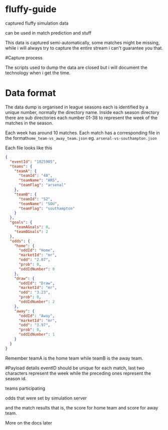 # fluffy-guide
captured fluffy simulation data

can be used in match prediction and stuff


This data is captured semi-automatically, some matches might be missing, while i will always try to capture the entire stream i can't guarantee you that.

#Capture process

The scripts used to dump the data are closed but i will document the technology when i get the time.

# Data format

The data dump is organised in league seasons each is identified by a unique number, normally the directory name. Inside each season directory there are sub directories each number 01-38 to represent the week of the matches in the season.

Each week has around 10 matches. Each match has a corresponding file in the format```home_team-vs_away_team.json``` eg. ```arsenal-vs-southampton.json```

Each file looks like this

```json
{
  "eventId": "1025905",
  "teams": {
    "teamA": {
      "teamId": "48",
      "teamName": "ARS",
      "teamFlag": "arsenal"
    },
    "teamB": {
      "teamId": "52",
      "teamName": "SOU",
      "teamFlag": "southampton"
    }
  },
  "goals": {
    "teamAGoals": 0,
    "teamBGoals": 2
  },
  "odds": {
    "home": {
      "oddId": "Home",
      "marketId": "mr",
      "odd": "2.07",
      "prob": 0,
      "oddIdNumber": 0
    },
    "draw": {
      "oddId": "Draw",
      "marketId": "mr",
      "odd": "3.23",
      "prob": 0,
      "oddIdNumber": 2
    },
    "away": {
      "oddId": "Away",
      "marketId": "mr",
      "odd": "3.97",
      "prob": 0,
      "oddIdNumber": 1
    }
  }
}
```

Remember teamA is the home team while teamB is the away team.

#Payload details
eventID should be unique for each match, last two characters represent the week while the preceding ones represent the season id. 

teams participating

odds that were set by simulation server

and the match results that is, the score for home team and score for away team.

More on the docs later